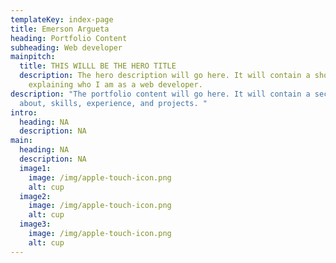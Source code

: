 ```yaml
---
templateKey: index-page
title: Emerson Argueta
heading: Portfolio Content
subheading: Web developer
mainpitch:
  title: THIS WILLL BE THE HERO TITLE
  description: The hero description will go here. It will contain a short snippet
    explaining who I am as a web developer.
description: "The portfolio content will go here. It will contain a section for
  about, skills, experience, and projects. "
intro:
  heading: NA
  description: NA
main:
  heading: NA
  description: NA
  image1:
    image: /img/apple-touch-icon.png
    alt: cup
  image2:
    image: /img/apple-touch-icon.png
    alt: cup
  image3:
    image: /img/apple-touch-icon.png
    alt: cup
---
```

